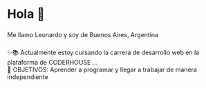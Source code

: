 <h1 align="left">Hola 👋</h1>

###

<p align="left">Me llamo Leonardo y soy de Buenos Aires, Argentina</p>

###

<p align="left">✨📚 Actualmente estoy cursando la carrera de desarrollo web en la plataforma de CODERHOUSE ...<br>🎯 OBJETIVOS: Aprender a programar y llegar a trabajar de manera independiente</p>

###
